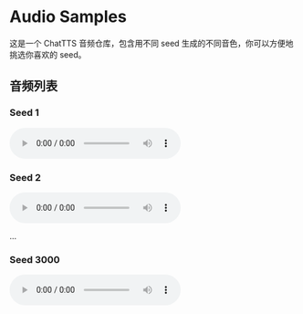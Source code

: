 # Audio Samples

这是一个 ChatTTS 音频仓库，包含用不同 seed 生成的不同音色，你可以方便地挑选你喜欢的 seed。

## 音频列表

### Seed 1
<audio controls>
  <source src="audio/seed-1.wav" type="audio/wav">
  Your browser does not support the audio element.
</audio>

### Seed 2
<audio controls>
  <source src="audio/seed-2.wav" type="audio/wav">
  Your browser does not support the audio element.
</audio>

...

### Seed 3000
<audio controls>
  <source src="audio/seed-3000.wav" type="audio/wav">
  Your browser does not support the audio element.
</audio>

